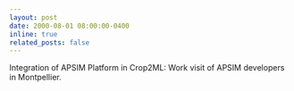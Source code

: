 ```yaml
---
layout: post
date: 2000-08-01 08:00:00-0400
inline: true
related_posts: false
---
```


Integration of APSIM Platform in Crop2ML: Work visit of APSIM developers in Montpellier.
